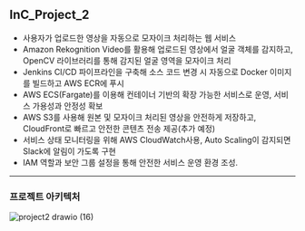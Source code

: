 ## InC_Project_2
- 사용자가 업로드한 영상을 자동으로 모자이크 처리하는 웹 서비스
- Amazon Rekognition Video를 활용해 업로드된 영상에서 얼굴 객체를 감지하고, OpenCV 라이브러리를 통해 감지된 얼굴 영역을 모자이크 처리
- Jenkins CI/CD 파이프라인을 구축해 소스 코드 변경 시 자동으로 Docker 이미지를 빌드하고 AWS ECR에 푸시
- AWS ECS(Fargate)를 이용해 컨테이너 기반의 확장 가능한 서비스로 운영, 서비스 가용성과 안정성 확보
- AWS S3를 사용해 원본 및 모자이크 처리된 영상을 안전하게 저장하고, CloudFront로 빠르고 안전한 콘텐츠 전송 제공(추가 예정)
- 서비스 상태 모니터링을 위해 AWS CloudWatch사용, Auto Scaling이 감지되면 Slack에 알림이 가도록 구현
- IAM 역할과 보안 그룹 설정을 통해 안전한 서비스 운영 환경 조성.
---
### 프로젝트 아키텍처
![project2 drawio (16)](https://github.com/user-attachments/assets/4d842651-49a4-4a95-9025-7d771af59d87)
